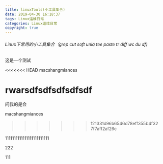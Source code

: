 ```yaml
---
title: linuxTools(小工具集合)
date: 2019-04-30 16:18:37
tags: Linux运维日常
categories: Linux运维日常
copyright: true
---
```

###### Linux下常用的小工具集合（grep cut soft uniq tee paste tr diff wc du df)

这是一个测试


<<<<<<< HEAD
macshangmiances 




rwarsdfsdfsdfsdfsdf
=======
问我的是会


macshangmiances 
>>>>>>> f21331d96b6546d78eff355b4f327f7aff2af26c






1111111111111111111111111

222


111